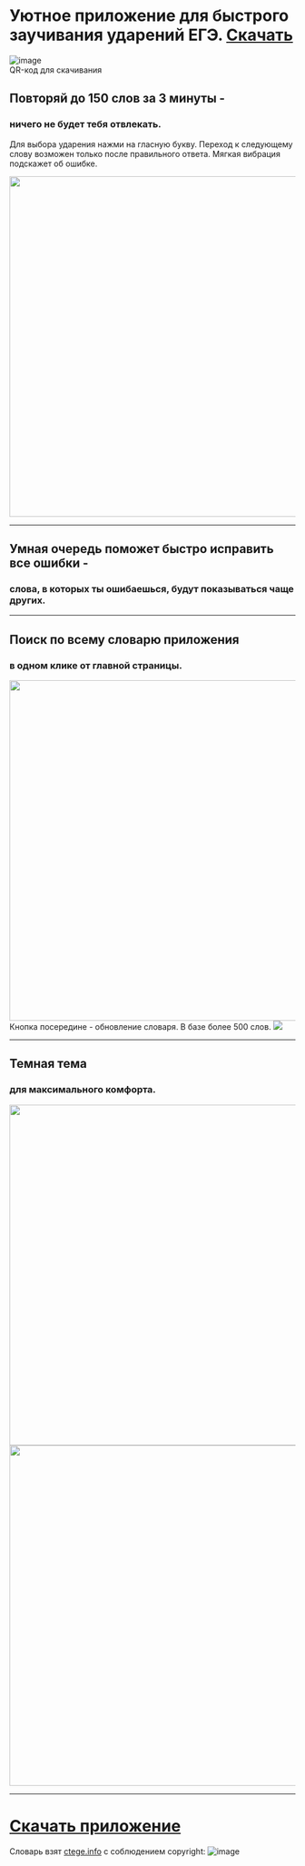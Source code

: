 # Уютное приложение для быстрого заучивания ударений ЕГЭ. [Скачать](https://cli.co/accents-thecattest-apk)  
![image](https://user-images.githubusercontent.com/57992909/152184732-a38c993c-8b76-4d03-b4d6-bb7ec4a072d7.png)  
QR-код для скачивания

## Повторяй до 150 слов за 3 минуты -
### ничего не будет тебя отвлекать.  
Для выбора ударения нажми на гласную букву. Переход к следующему слову возможен только после правильного ответа. Мягкая вибрация подскажет об ошибке.

<img src="https://github.com/thecattest/accents/raw/master/screenshots/main-light.jpg" height="600">  

---
## Умная очередь поможет быстро исправить все ошибки -
### слова, в которых ты ошибаешься, будут показываться чаще других.

---
## Поиск по всему словарю приложения
### в одном клике от главной страницы.
<img src="https://github.com/thecattest/accents/raw/master/screenshots/vocab-light.jpg" height="600">
Кнопка посередине - обновление словаря. В базе более 500 слов.
<img src="https://user-images.githubusercontent.com/57992909/166425788-b8e53ec8-8ba7-4f55-802f-f41da04196b3.png">

---
## Темная тема
### для максимального комфорта.
<div>
<img src="https://github.com/thecattest/accents/raw/master/screenshots/main-dark.jpg" height="600">
<img src="https://github.com/thecattest/accents/raw/master/screenshots/vocab-dark.jpg" height="600">
</div>

---
# [Скачать приложение](https://cli.co/accents-thecattest-apk)  
Словарь взят [ctege.info](https://ctege.info/russkiy-yazyik-teoriya-ege/orfoepicheskiy-slovnik-minimum-ege-po-russkomu-yazyiku.html) с соблюдением copyright: 
![image](https://user-images.githubusercontent.com/57992909/166425522-deca4ab5-e33f-41d7-99a1-18818373ac0d.png) 




